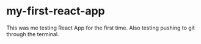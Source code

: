 # my-first-react-app

This was me testing React App for the first time. Also testing pushing to git through the terminal. 
